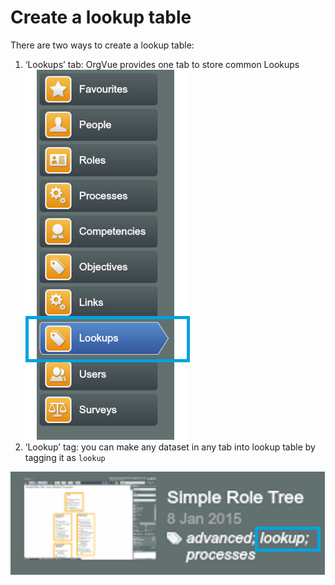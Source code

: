 # Create a lookup table

There are two ways to create a lookup table:

1. ‘Lookups’ tab: OrgVue provides one tab to store common Lookups 
![](A2-001.lookuptab.png)
2. ‘Lookup’ tag: you can make any dataset in any tab into lookup table by tagging it as `lookup`

![](A2-002.lookuptag.png)